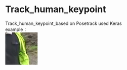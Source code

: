 # Track_human_keypoint
Track_human_keypoint_based on Posetrack used Keras  
example：  
![Image text](https://github.com/FrankYoungchen/Track_human_keypoint/blob/master/test_1.jpg)
